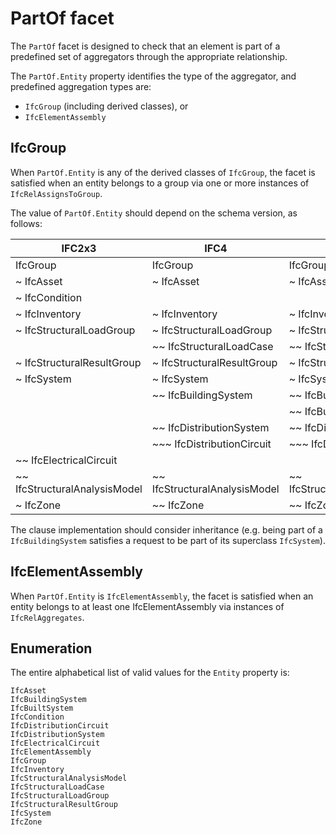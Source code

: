 # PartOf facet

The `PartOf` facet is designed to check that an element is part of a predefined set of aggregators through the appropriate relationship.

The `PartOf.Entity` property identifies the type of the aggregator, and predefined aggregation types are:

- `IfcGroup` (including derived classes), or
- `IfcElementAssembly`

## IfcGroup

When `PartOf.Entity`  is any of the derived classes of `IfcGroup`, the facet is satisfied when an entity 
belongs to a group via one or more instances of `IfcRelAssignsToGroup`.

The value of `PartOf.Entity` should depend on the schema version, as follows: 

| IFC2x3                        | IFC4                            | IFC4x3                           |
| ----------------------------- | ------------------------------- | -------------------------------- |
| IfcGroup                      | IfcGroup                        | IfcGroup                         |
| ~ IfcAsset                    | ~ IfcAsset                      | ~ IfcAsset                       |
| ~ IfcCondition                |                                 |                                  |
| ~ IfcInventory                | ~ IfcInventory                  | ~ IfcInventory                   |
| ~ IfcStructuralLoadGroup      | ~ IfcStructuralLoadGroup        | ~ IfcStructuralLoadGroup         |
|                               | ~~ IfcStructuralLoadCase        | ~~ IfcStructuralLoadCase         |
| ~ IfcStructuralResultGroup    | ~ IfcStructuralResultGroup      | ~ IfcStructuralResultGroup       |
| ~ IfcSystem                   | ~ IfcSystem                     | ~ IfcSystem                      |
|                               | ~~ IfcBuildingSystem            | ~~ IfcBuildingSystem             |
|                               |                                 | ~~ IfcBuiltSystem                |
|                               | ~~ IfcDistributionSystem        | ~~ IfcDistributionSystem         |
|                               | ~~~ IfcDistributionCircuit      | ~~~ IfcDistributionCircuit       |
| ~~ IfcElectricalCircuit       |                                 |                                  |
| ~~ IfcStructuralAnalysisModel | ~~ IfcStructuralAnalysisModel   | ~~ IfcStructuralAnalysisModel    |
| ~ IfcZone                     | ~~ IfcZone                      | ~~ IfcZone                       |

The clause implementation should consider inheritance (e.g. being part of a `IfcBuildingSystem` satisfies a request 
to be part of its superclass `IfcSystem`).

## IfcElementAssembly

When `PartOf.Entity` is `IfcElementAssembly`, the facet is satisfied when an entity belongs 
to at least one IfcElementAssembly via instances of `IfcRelAggregates`.

## Enumeration

The entire alphabetical list of valid values for the `Entity` property is:

```
IfcAsset
IfcBuildingSystem
IfcBuiltSystem
IfcCondition
IfcDistributionCircuit
IfcDistributionSystem
IfcElectricalCircuit
IfcElementAssembly
IfcGroup
IfcInventory
IfcStructuralAnalysisModel
IfcStructuralLoadCase
IfcStructuralLoadGroup
IfcStructuralResultGroup
IfcSystem
IfcZone
```
